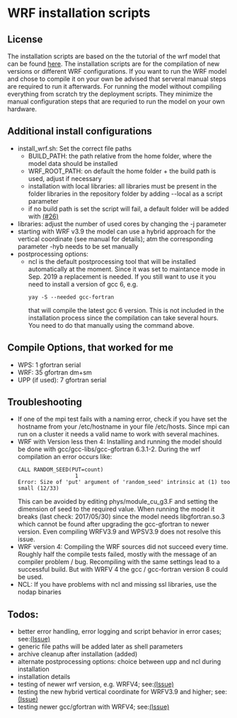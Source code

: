 # WRF installation scripts

## License
The installation scripts are based on the the tutorial of the wrf model that can be found
[here](http://www2.mmm.ucar.edu/wrf/OnLineTutorial/compilation_tutorial.php).
The installation scripts are for the compilation of new versions or different WRF configurations.
If you want to run the WRF model and chose to compile it on your own be advised that serveral manual steps are required to run it afterwards.
For running the model without compiling everything from scratch try the deployment scripts. They minimize the manual configuration steps that
are requried to run the model on your own hardware.

## Additional install configurations
* install_wrf.sh: Set the correct file paths
  - BUILD_PATH: the path relative from the home folder, where the model data
    should be installed
  - WRF_ROOT_PATH: on default the home folder + the build path is used, adjust if necessary
  - installation with local libraries: all libraries must be present in the folder libraries in the repository folder
    by adding --local as a script parameter
  - if no build path is set the script will fail, a default folder will be added with [(#26)](https://github.com/SettRaziel/wrf_archlinux/issues/26)
* libraries: adjust the number of used cores by changing the -j parameter
* starting with WRF v3.9 the model can use a hybrid approach for the vertical coordinate
  (see manual for details); atm the corresponding parameter -hyb needs to be set manually
* postprocessing options:
  - ncl is the default postprocessing tool that will be installed automatically at the moment. Since it was set to maintance mode in Sep. 2019 a
    replacement is needed. If you still want to use it you need to install a version of gcc 6, e.g. 
    ```
    yay -S --needed gcc-fortran 
    ```
    that will compile the latest gcc 6 version. This is not included in the installation process since the compilation can take several hours. You need to do that
    manually using the command above.

## Compile Options, that worked for me
* WPS: 1 gfortran serial
* WRF: 35 gfortran dm+sm
* UPP (if used): 7 gfortran serial

## Troubleshooting
* If one of the mpi test fails with a naming error, check if you have set the
hostname from your /etc/hostname in your file /etc/hosts. Since mpi can run
on a cluster it needs a valid name to work with several machines.
* WRF with Version less then 4: Installing and running the model should be done with 
  gcc/gcc-libs/gcc-gfortran 6.3.1-2. During the wrf compilation an error occurs like:
   ```
   CALL RANDOM_SEED(PUT=count)
                     1
   Error: Size of 'put' argument of 'random_seed' intrinsic at (1) too small (12/33)
    ```
    This can be avoided by editing phys/module_cu_g3.F and setting the dimension of seed
    to the required value.
    When running the model it breaks (last check: 2017/05/30) since the model needs libgfortran.so.3
    which cannot be found after upgrading the gcc-gfortran to newer version. Even compiling WRFV3.9 and
    WPSV3.9 does not resolve this issue.
* WRF version 4: Compiling the WRF sources did not succeed every time. Roughly half the compile tests failed, mostly with
  the message of an compiler problem / bug. Recompiling with the same settings lead to a successful build. But with WRFV 4
  the gcc / gcc-fortran version 8 could be used.
* NCL: If you have problems with ncl and missing ssl libraries, use the nodap binaries

## Todos:
* better error handling, error logging and script behavior in error cases; see:[(Issue)](https://github.com/SettRaziel/wrf_archlinux/issues/3)
* generic file paths will be added later as shell parameters
* archive cleanup after installation (added)
* alternate postprocessing options: choice between upp and ncl during installation
* installation details
* testing of newer wrf version, e.g. WRFV4; see:[(Issue)](https://github.com/SettRaziel/wrf_archlinux/issues/6)
* testing the new hybrid vertical coordinate for WRFV3.9 and higher; see:[(Issue)](https://github.com/SettRaziel/wrf_archlinux/issues/7)
* testing newer gcc/gfortran with WRFV4; see:[(Issue)](https://github.com/SettRaziel/wrf_archlinux/issues/12)
